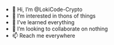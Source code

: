 - 👋 Hi, I’m @LokiCode-Crypto
- 👀 I’m interested in thons of things
- 🌱 I’ve learned everything
- 💞️ I’m looking to collaborate on nothing
- 📫 Reach me everywhere
